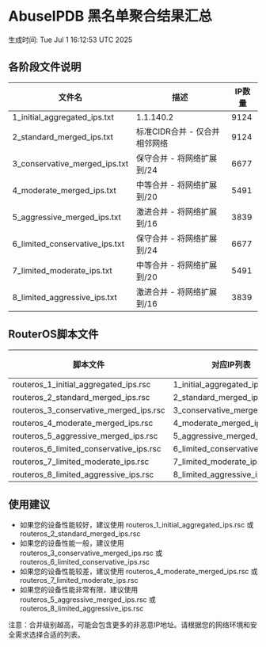 # AbuseIPDB 黑名单聚合结果汇总
生成时间: Tue Jul  1 16:12:53 UTC 2025

## 各阶段文件说明

| 文件名 | 描述 | IP数量 |
|--------|------|--------|
| 1_initial_aggregated_ips.txt | 1.1.140.2 | 9124 |
| 2_standard_merged_ips.txt | 标准CIDR合并 - 仅合并相邻网络 | 9124 |
| 3_conservative_merged_ips.txt | 保守合并 - 将网络扩展到/24 | 6677 |
| 4_moderate_merged_ips.txt | 中等合并 - 将网络扩展到/20 | 5491 |
| 5_aggressive_merged_ips.txt | 激进合并 - 将网络扩展到/16 | 3839 |
| 6_limited_conservative_ips.txt | 保守合并 - 将网络扩展到/24 | 6677 |
| 7_limited_moderate_ips.txt | 中等合并 - 将网络扩展到/20 | 5491 |
| 8_limited_aggressive_ips.txt | 激进合并 - 将网络扩展到/16 | 3839 |

## RouterOS脚本文件

| 脚本文件 | 对应IP列表 | IP数量 |
|----------|------------|--------|
| routeros_1_initial_aggregated_ips.rsc | 1_initial_aggregated_ips.txt | 9124 |
| routeros_2_standard_merged_ips.rsc | 2_standard_merged_ips.txt | 9124 |
| routeros_3_conservative_merged_ips.rsc | 3_conservative_merged_ips.txt | 6677 |
| routeros_4_moderate_merged_ips.rsc | 4_moderate_merged_ips.txt | 5491 |
| routeros_5_aggressive_merged_ips.rsc | 5_aggressive_merged_ips.txt | 3839 |
| routeros_6_limited_conservative_ips.rsc | 6_limited_conservative_ips.txt | 6677 |
| routeros_7_limited_moderate_ips.rsc | 7_limited_moderate_ips.txt | 5491 |
| routeros_8_limited_aggressive_ips.rsc | 8_limited_aggressive_ips.txt | 3839 |

## 使用建议

- 如果您的设备性能较好，建议使用 routeros_1_initial_aggregated_ips.rsc 或 routeros_2_standard_merged_ips.rsc
- 如果您的设备性能一般，建议使用 routeros_3_conservative_merged_ips.rsc 或 routeros_6_limited_conservative_ips.rsc
- 如果您的设备性能较差，建议使用 routeros_4_moderate_merged_ips.rsc 或 routeros_7_limited_moderate_ips.rsc
- 如果您的设备性能非常有限，建议使用 routeros_5_aggressive_merged_ips.rsc 或 routeros_8_limited_aggressive_ips.rsc

注意：合并级别越高，可能会包含更多的非恶意IP地址。请根据您的网络环境和安全需求选择合适的列表。
